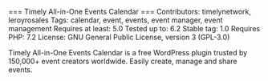 === Timely All-in-One Events Calendar ===
Contributors: timelynetwork, leroyrosales
Tags: calendar, event, events, event manager, event management
Requires at least: 5.0
Tested up to: 6.2
Stable tag: 1.0
Requires PHP: 7.2
License: GNU General Public License, version 3 (GPL-3.0)

Timely All-in-One Events Calendar is a free WordPress plugin trusted by 150,000+ event creators worldwide. Easily create, manage and share events.

